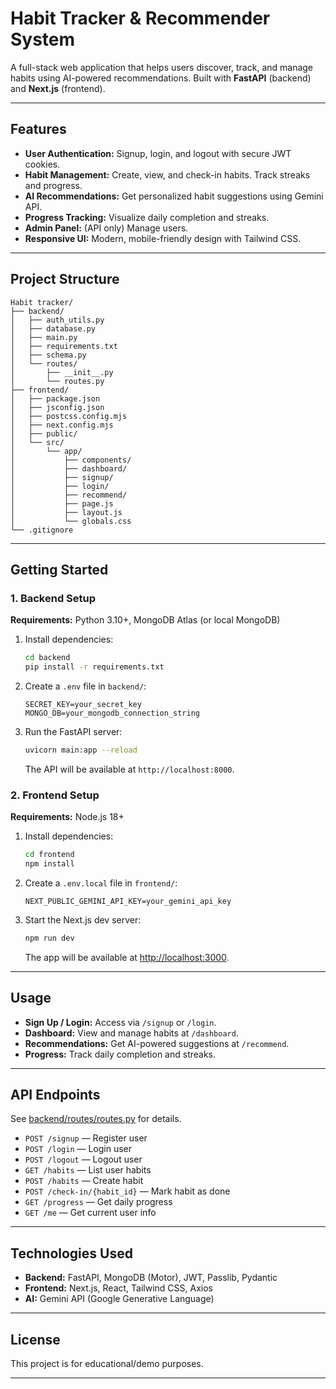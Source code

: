 # Habit Tracker & Recommender System

A full-stack web application that helps users discover, track, and manage habits using AI-powered recommendations. Built with **FastAPI** (backend) and **Next.js** (frontend).

---

## Features

- **User Authentication:** Signup, login, and logout with secure JWT cookies.
- **Habit Management:** Create, view, and check-in habits. Track streaks and progress.
- **AI Recommendations:** Get personalized habit suggestions using Gemini API.
- **Progress Tracking:** Visualize daily completion and streaks.
- **Admin Panel:** (API only) Manage users.
- **Responsive UI:** Modern, mobile-friendly design with Tailwind CSS.

---

## Project Structure

```
Habit tracker/
├── backend/
│   ├── auth_utils.py
│   ├── database.py
│   ├── main.py
│   ├── requirements.txt
│   ├── schema.py
│   └── routes/
│       ├── __init__.py
│       └── routes.py
├── frontend/
│   ├── package.json
│   ├── jsconfig.json
│   ├── postcss.config.mjs
│   ├── next.config.mjs
│   ├── public/
│   └── src/
│       └── app/
│           ├── components/
│           ├── dashboard/
│           ├── signup/
│           ├── login/
│           ├── recommend/
│           ├── page.js
│           ├── layout.js
│           └── globals.css
└── .gitignore
```

---

## Getting Started

### 1. Backend Setup

**Requirements:** Python 3.10+, MongoDB Atlas (or local MongoDB)

1. Install dependencies:
    ```sh
    cd backend
    pip install -r requirements.txt
    ```
2. Create a `.env` file in `backend/`:
    ```
    SECRET_KEY=your_secret_key
    MONGO_DB=your_mongodb_connection_string
    ```
3. Run the FastAPI server:
    ```sh
    uvicorn main:app --reload
    ```
    The API will be available at `http://localhost:8000`.

### 2. Frontend Setup

**Requirements:** Node.js 18+

1. Install dependencies:
    ```sh
    cd frontend
    npm install
    ```
2. Create a `.env.local` file in `frontend/`:
    ```
    NEXT_PUBLIC_GEMINI_API_KEY=your_gemini_api_key
    ```
3. Start the Next.js dev server:
    ```sh
    npm run dev
    ```
    The app will be available at [http://localhost:3000](http://localhost:3000).

---

## Usage

- **Sign Up / Login:** Access via `/signup` or `/login`.
- **Dashboard:** View and manage habits at `/dashboard`.
- **Recommendations:** Get AI-powered suggestions at `/recommend`.
- **Progress:** Track daily completion and streaks.

---

## API Endpoints

See [backend/routes/routes.py](backend/routes/routes.py) for details.

- `POST /signup` — Register user
- `POST /login` — Login user
- `POST /logout` — Logout user
- `GET /habits` — List user habits
- `POST /habits` — Create habit
- `POST /check-in/{habit_id}` — Mark habit as done
- `GET /progress` — Get daily progress
- `GET /me` — Get current user info

---

## Technologies Used

- **Backend:** FastAPI, MongoDB (Motor), JWT, Passlib, Pydantic
- **Frontend:** Next.js, React, Tailwind CSS, Axios
- **AI:** Gemini API (Google Generative Language)

---

## License

This project is for educational/demo purposes.

---

